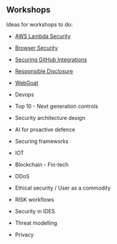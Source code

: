 ## Workshops

Ideas for workshops to do:

- [AWS Lambda Security](AWS-Lambda-Security.md)
- [Browser Security](Browser-security.md)
- [Securing GitHub Integrations](Securing-GitHub-Integrations.md)
- [Responsible Disclosure](Responsible-disclosure.md)
- [WebGoat](WebGoat.md)

- Devops
- Top 10 - Next generation controls
- Security architecture design
- AI for proactive defence
- Securing frameworks
- IOT
- Blockchain - Fin-tech
- DDoS
- Ethical security / User as a commodity
- RISK workflows
- Security in IDES
- Threat modelling
- Privacy
